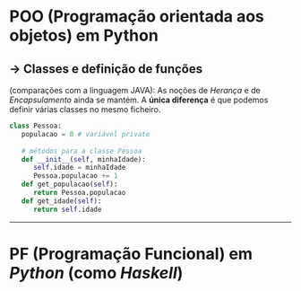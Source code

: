 # POO (Programação orientada aos objetos) em Python
## -> Classes e definição de funções

(comparações com a linguagem JAVA): As noções de _Herança_ e de _Encapsulamento_ ainda se mantém.
A __única diferença__ é que podemos definir várias classes no mesmo ficheiro.

```python
class Pessoa:
   populacao = 0 # variável private
   
   # métodos para a classe Pessoa
   def __init__(self, minhaIdade):
      self.idade = minhaIdade
      Pessoa.populacao += 1
   def get_populacao(self):
      return Pessoa.populacao
   def get_idade(self):
      return self.idade
```

---------------------------------------------------

# PF (Programação Funcional) em _Python_ (como _Haskell_)
